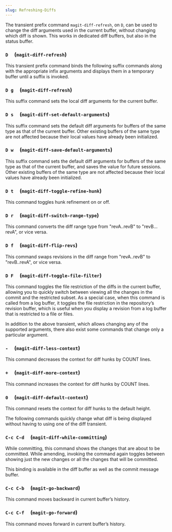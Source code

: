 ```yaml
---
slug: Refreshing-Diffs
---
```


The transient prefix command `magit-diff-refresh`, on `D`, can be used to change the diff arguments used in the current buffer, without changing which diff is shown. This works in dedicated diff buffers, but also in the status buffer.

### `D`     (`magit-diff-refresh`)

This transient prefix command binds the following suffix commands along with the appropriate infix arguments and displays them in a temporary buffer until a suffix is invoked.

### `D g`     (`magit-diff-refresh`)

This suffix command sets the local diff arguments for the current buffer.

### `D s`     (`magit-diff-set-default-arguments`)

This suffix command sets the default diff arguments for buffers of the same type as that of the current buffer. Other existing buffers of the same type are not affected because their local values have already been initialized.

### `D w`     (`magit-diff-save-default-arguments`)

This suffix command sets the default diff arguments for buffers of the same type as that of the current buffer, and saves the value for future sessions. Other existing buffers of the same type are not affected because their local values have already been initialized.

### `D t`     (`magit-diff-toggle-refine-hunk`)

This command toggles hunk refinement on or off.

### `D r`     (`magit-diff-switch-range-type`)

This command converts the diff range type from "revA..revB" to "revB…revA", or vice versa.

### `D f`     (`magit-diff-flip-revs`)

This command swaps revisions in the diff range from "revA..revB" to "revB..revA", or vice versa.

### `D F`     (`magit-diff-toggle-file-filter`)

This command toggles the file restriction of the diffs in the current buffer, allowing you to quickly switch between viewing all the changes in the commit and the restricted subset. As a special case, when this command is called from a log buffer, it toggles the file restriction in the repository’s revision buffer, which is useful when you display a revision from a log buffer that is restricted to a file or files.

In addition to the above transient, which allows changing any of the supported arguments, there also exist some commands that change only a particular argument.

### `-`     (`magit-diff-less-context`)

This command decreases the context for diff hunks by COUNT lines.

### `+`     (`magit-diff-more-context`)

This command increases the context for diff hunks by COUNT lines.

### `0`     (`magit-diff-default-context`)

This command resets the context for diff hunks to the default height.

The following commands quickly change what diff is being displayed without having to using one of the diff transient.

### `C-c C-d`     (`magit-diff-while-committing`)

While committing, this command shows the changes that are about to be committed. While amending, invoking the command again toggles between showing just the new changes or all the changes that will be committed.

This binding is available in the diff buffer as well as the commit message buffer.

### `C-c C-b`     (`magit-go-backward`)

This command moves backward in current buffer’s history.

### `C-c C-f`     (`magit-go-forward`)

This command moves forward in current buffer’s history.
